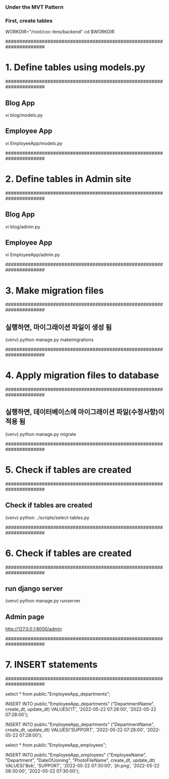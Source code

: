 ### Under the MVT Pattern
### First, create tables

WORKDIR="/root/coc-lens/backend"
cd $WORKDIR

######################################################################
# 1. Define tables using models.py
######################################################################

## Blog App
vi blog/models.py

## Employee App
vi EmployeeApp/models.py


######################################################################
# 2. Define tables in Admin site
######################################################################

## Blog App
vi blog/admin.py

## Employee App
vi EmployeeApp/admin.py


######################################################################
# 3. Make migration files
######################################################################

## 실행하면, 마이그래이션 파일이 생성 됨
(venv) python manage.py makemigrations

<!-- You are trying to add the field 'create_dt' with 'auto_now_add=True' to departments without a default; the database needs something to populate existing rows.

 1) Provide a one-off default now (will be set on all existing rows)
 2) Quit, and let me add a default in models.py
Select an option: 1
Please enter the default value now, as valid Python
You can accept the default 'timezone.now' by pressing 'Enter' or you can provide another value.
The datetime and django.utils.timezone modules are available, so you can do e.g. timezone.now
Type 'exit' to exit this prompt
[default: timezone.now] >>> 
You are trying to add the field 'create_dt' with 'auto_now_add=True' to employees without a default; the database needs something to populate existing rows.

 1) Provide a one-off default now (will be set on all existing rows)
 2) Quit, and let me add a default in models.py
Select an option: 1
Please enter the default value now, as valid Python
You can accept the default 'timezone.now' by pressing 'Enter' or you can provide another value.
The datetime and django.utils.timezone modules are available, so you can do e.g. timezone.now
Type 'exit' to exit this prompt
[default: timezone.now] >>> 
Migrations for 'EmployeeApp':
  EmployeeApp/migrations/0002_auto_20220521_1814.py
    - Add field create_dt to departments
    - Add field update_dt to departments
    - Add field create_dt to employees
    - Add field update_dt to employees
Migrations for 'blog':
  blog/migrations/0001_initial.py
    - Create model Post
     -->


<!-- ## Push the changes thru migrations into databases
(venv) python manage.py migrate EmployeeApp

# Operations to perform:
#   Apply all migrations: EmployeeApp
# Running migrations:
#   Applying EmployeeApp.0001_initial... OK -->


######################################################################
# 4. Apply migration files to database
######################################################################

## 실행하면, 데이터베이스에 마이그래이션 파일(수정사항)이 적용 됨
(venv) python manage.py migrate

<!-- Operations to perform:
  Apply all migrations: EmployeeApp, admin, auth, blog, contenttypes, sessions
Running migrations:
  Applying EmployeeApp.0002_auto_20220521_1814... OK
  Applying blog.0001_initial... OK -->


######################################################################
# 5. Check if tables are created
######################################################################

## Check if tables are created
(venv) python ../scripts/select-tables.py


######################################################################
# 6. Check if tables are created
######################################################################

## run django server
(venv) python manage.py runserver

## Admin page
http://127.0.0.1:8000/admin


######################################################################
# 7. INSERT statements
######################################################################

select * from public."EmployeeApp_departments";

INSERT INTO public."EmployeeApp_departments"
("DepartmentName", create_dt, update_dt)
VALUES('IT', '2022-05-22 07:28:00', '2022-05-22 07:28:00');

INSERT INTO public."EmployeeApp_departments"
("DepartmentName", create_dt, update_dt)
VALUES('SUPPORT', '2022-05-22 07:28:00', '2022-05-22 07:28:00');

select * from public."EmployeeApp_employees";

INSERT INTO public."EmployeeApp_employees"
("EmployeeName", "Department", "DateOfJoining", "PhotoFileName", create_dt, update_dt)
VALUES('Bob', 'SUPPORT', '2022-05-22 07:30:00', 'jih.png', '2022-05-22 08:30:00', '2022-05-22 07:30:00');
